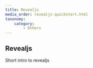 ```yaml
---
title: Revealjs
media_order: revealjs-quickstart.html
taxonomy:
    category:
        - Others
---
```


## Revealjs

Short intro to revealjs